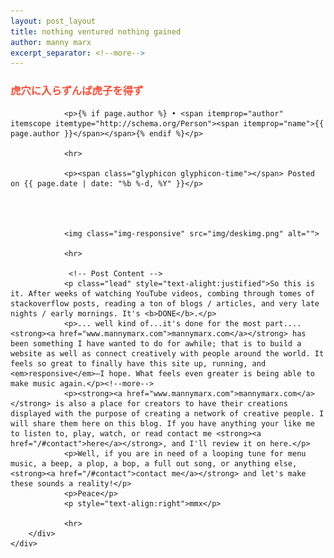 ```yaml
---
layout: post_layout
title: nothing ventured nothing gained
author: manny marx
excerpt_separator: <!--more-->
---
```

<div class="container">
	<div class="row">
		<div class="col-lg-8">
				<h3 style="color:#ff4b33;">虎穴に入らずんば虎子を得ず</h3>
				

				<p>{% if page.author %} • <span itemprop="author" itemscope itemtype="http://schema.org/Person"><span itemprop="name">{{ page.author }}</span></span>{% endif %}</p>
 
				<hr>

				<p><span class="glyphicon glyphicon-time"></span> Posted on {{ page.date | date: "%b %-d, %Y" }}</p>


				

				<img class="img-responsive" src="img/deskimg.png" alt="">

				<hr>

				 <!-- Post Content -->
                <p class="lead" style="text-alight:justified">So this is it. After weeks of watching YouTube videos, combing through tomes of stackoverflow posts, reading a ton of blogs / articles, and very late nights / early mornings. It's <b>DONE</b>.</p>
                <p>... well kind of...it's done for the most part.... <strong><a href="www.mannymarx.com">mannymarx.com</a></strong> has been something I have wanted to do for awhile; that is to build a website as well as connect creatively with people around the world. It feels so great to finally have this site up, running, and <em>responsive</em>—I hope. What feels even greater is being able to make music again.</p><!--more-->
                <p><strong><a href="www.mannymarx.com">mannymarx.com</a></strong> is also a place for creators to have their creations displayed with the purpose of creating a network of creative people. I will share them here on this blog. If you have anything your like me to listen to, play, watch, or read contact me <strong><a href="/#contact">here</a></strong>, and I'll review it on here.</p>
                <p>Well, if you are in need of a looping tune for menu music, a beep, a plop, a bop, a full out song, or anything else, <strong><a href="/#contact">contact me</a></strong> and let's make these sounds a reality!</p>
                <p>Peace</p>
                <p style="text-align:right">mmx</p>

                <hr>
        </div>
	</div>
</div>

